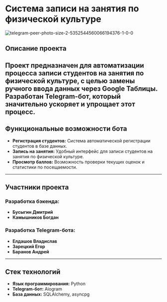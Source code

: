 # Система записи на занятия по физической культуре
![telegram-peer-photo-size-2-5352544560066194376-1-0-0](https://github.com/user-attachments/assets/3bb60dd9-a7c9-427e-b38e-7a9bbd1598a8)


## Описание проекта
Проект предназначен для автоматизации процесса записи студентов на занятия по физической культуре, с целью замены ручного ввода данных через Google Таблицы. Разработан Telegram-бот, который значительно ускоряет и упрощает этот процесс.
---

## Функциональные возможности бота
- **Регистрация студентов:** Система автоматической регистрации студентов в базе данных.
- **Запись на занятия:** Удобный интерфейс для записи студентов на занятия по физической культуре.
- **Просмотр баллов:** Возможность проверки текущих оценок и статистики по посещаемости.
---

## Участники проекта

### **Разработка бэкенда:**
- **Бусыгин Дмитрий**
- **Камышников Богдан**

### **Разработка Telegram-бота:**
- **Елдашов Владислав**
- **Зарецкий Егор**
- **Баранов Андрей**
---

## Стек технологий
- **Язык программирования:** Python
- **Telegram-бот:** Aiogram
- **База данных:** SQLAlchemy, asyncpg
